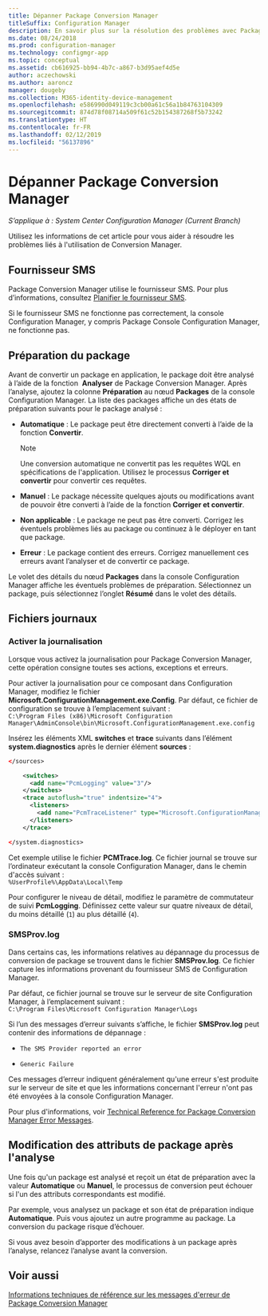 ```yaml
---
title: Dépanner Package Conversion Manager
titleSuffix: Configuration Manager
description: En savoir plus sur la résolution des problèmes avec Package Conversion Manager dans Configuration Manager.
ms.date: 08/24/2018
ms.prod: configuration-manager
ms.technology: configmgr-app
ms.topic: conceptual
ms.assetid: cb616925-bb94-4b7c-a867-b3d95aef4d5e
author: aczechowski
ms.author: aaroncz
manager: dougeby
ms.collection: M365-identity-device-management
ms.openlocfilehash: e586990d049119c3cb00a61c56a1b84763104309
ms.sourcegitcommit: 874d78f08714a509f61c52b154387268f5b73242
ms.translationtype: HT
ms.contentlocale: fr-FR
ms.lasthandoff: 02/12/2019
ms.locfileid: "56137896"
---
```

# <a name="troubleshoot-package-conversion-manager"></a>Dépanner Package Conversion Manager

*S’applique à : System Center Configuration Manager (Current Branch)*

<!--1357861-->

Utilisez les informations de cet article pour vous aider à résoudre les problèmes liés à l'utilisation de Conversion Manager.



## <a name="sms-provider"></a>Fournisseur SMS

Package Conversion Manager utilise le fournisseur SMS. Pour plus d’informations, consultez [Planifier le fournisseur SMS](/sccm/core/plan-design/hierarchy/plan-for-the-sms-provider).

Si le fournisseur SMS ne fonctionne pas correctement, la console Configuration Manager, y compris Package Console Configuration Manager, ne fonctionne pas.



## <a name="package-readiness"></a>Préparation du package

Avant de convertir un package en application, le package doit être analysé à l’aide de la fonction  **Analyser** de Package Conversion Manager. Après l’analyse, ajoutez la colonne **Préparation** au nœud **Packages** de la console Configuration Manager. La liste des packages affiche un des états de préparation suivants pour le package analysé :

 - **Automatique** : Le package peut être directement converti à l’aide de la fonction **Convertir**.      

    > [!NOTE]  
    > Une conversion automatique ne convertit pas les requêtes WQL en spécifications de l'application. Utilisez le processus **Corriger et convertir** pour convertir ces requêtes.  

 - **Manuel** : Le package nécessite quelques ajouts ou modifications avant de pouvoir être converti à l’aide de la fonction **Corriger et convertir**.  

 - **Non applicable** : Le package ne peut pas être converti. Corrigez les éventuels problèmes liés au package ou continuez à le déployer en tant que package.  

 - **Erreur** : Le package contient des erreurs. Corrigez manuellement ces erreurs avant l’analyser et de convertir ce package.  

Le volet des détails du nœud **Packages** dans la console Configuration Manager affiche les éventuels problèmes de préparation. Sélectionnez un package, puis sélectionnez l’onglet **Résumé** dans le volet des détails.



## <a name="log-files"></a>Fichiers journaux

### <a name="enable-logging"></a>Activer la journalisation

Lorsque vous activez la journalisation pour Package Conversion Manager, cette opération consigne toutes ses actions, exceptions et erreurs. 

Pour activer la journalisation pour ce composant dans Configuration Manager, modifiez le fichier **Microsoft.ConfigurationManagement.exe.Config**. Par défaut, ce fichier de configuration se trouve à l’emplacement suivant :  
`C:\Program Files (x86)\Microsoft Configuration Manager\AdminConsole\bin\Microsoft.ConfigurationManagement.exe.config`  

Insérez les éléments XML **switches** et **trace** suivants dans l’élément **system.diagnostics** après le dernier élément **sources** :

``` XML
</sources>

    <switches>
      <add name="PcmLogging" value="3"/>
    </switches>
    <trace autoflush="true" indentsize="4">
      <listeners>
        <add name="PcmTraceListener" type="Microsoft.ConfigurationManagement.UserCentric.Logging.RolloverLogTraceListener, Microsoft.ConfigurationManagement.UserCentric.Logging" initializeData="%UserProfile%\AppData\Local\Temp\PcmTrace.log"/>
      </listeners>
    </trace>

</system.diagnostics>
```

Cet exemple utilise le fichier **PCMTrace.log**. Ce fichier journal se trouve sur l’ordinateur exécutant la console Configuration Manager, dans le chemin d'accès suivant :  
`%UserProfile%\AppData\Local\Temp`

Pour configurer le niveau de détail, modifiez le paramètre de commutateur de suivi **PcmLogging**. Définissez cette valeur sur quatre niveaux de détail, du moins détaillé (`1`) au plus détaillé (`4`).


### <a name="smsprovlog"></a>SMSProv.log

Dans certains cas, les informations relatives au dépannage du processus de conversion de package se trouvent dans le fichier **SMSProv.log**. Ce fichier capture les informations provenant du fournisseur SMS de Configuration Manager.

Par défaut, ce fichier journal se trouve sur le serveur de site Configuration Manager, à l’emplacement suivant :  
`C:\Program Files\Microsoft Configuration Manager\Logs`

Si l’un des messages d’erreur suivants s’affiche, le fichier **SMSProv.log** peut contenir des informations de dépannage :

- `The SMS Provider reported an error`

- `Generic Failure`

Ces messages d’erreur indiquent généralement qu'une erreur s'est produite sur le serveur de site et que les informations concernant l'erreur n'ont pas été envoyées à la console Configuration Manager.

Pour plus d'informations, voir [Technical Reference for Package Conversion Manager Error Messages](/sccm/apps/pcm/error-messages).



## <a name="changing-package-attributes-after-analysis"></a>Modification des attributs de package après l'analyse

Une fois qu'un package est analysé et reçoit un état de préparation avec la valeur **Automatique** ou **Manuel**, le processus de conversion peut échouer si l'un des attributs correspondants est modifié.

Par exemple, vous analysez un package et son état de préparation indique **Automatique**. Puis vous ajoutez un autre programme au package. La conversion du package risque d’échouer.

Si vous avez besoin d’apporter des modifications à un package après l’analyse, relancez l’analyse avant la conversion. 



## <a name="see-also"></a>Voir aussi

[Informations techniques de référence sur les messages d'erreur de Package Conversion Manager](/sccm/apps/pcm/error-messages)
